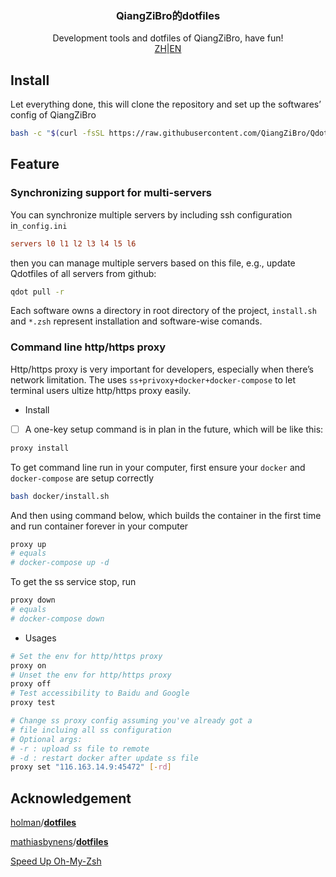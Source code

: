 <p align="center">
  <h3 align="center">QiangZiBro的dotfiles</h3>
  <p align="center">
   Development tools and dotfiles of QiangZiBro, have fun!
  </br>
    <a href="README_zh.md">ZH</a>|<a href="README.md">EN</a>
  </p>
</p>

## Install

Let everything done, this will clone the repository and set up the softwares’ config of QiangZiBro

```bash
bash -c "$(curl -fsSL https://raw.githubusercontent.com/QiangZiBro/Qdotfiles/master/scripts/bootstrap.sh)"
```



## Feature

### Synchronizing  support for multi-servers

You can synchronize multiple servers by including ssh configuration in`_config.ini` 

```ini
servers l0 l1 l2 l3 l4 l5 l6
```

then you can manage multiple servers based on this file, e.g., update Qdotfiles of all servers from github:

```bash
qdot pull -r
```

Each software owns a directory in root directory of the project, `install.sh` and `*.zsh` represent installation and software-wise comands.

### Command line http/https proxy

Http/https proxy is very important for developers, especially when there’s network limitation. The uses `ss+privoxy+docker+docker-compose` to let terminal users ultize http/https proxy easily. 

- Install

- [ ] A one-key setup command is in plan in the future, which will be like this:

```bash
proxy install
```

To get command line run in your computer, first ensure your `docker` and `docker-compose` are setup correctly

```bash
bash docker/install.sh
```

And then using command below, which builds the container in the first time and run container forever in your computer

```bash
proxy up
# equals 
# docker-compose up -d
```

To get the ss service stop, run

```bash
proxy down
# equals 
# docker-compose down
```



- Usages

```bash
# Set the env for http/https proxy
proxy on 
# Unset the env for http/https proxy
proxy off
# Test accessibility to Baidu and Google
proxy test

# Change ss proxy config assuming you've already got a
# file incluing all ss configuration
# Optional args:
# -r : upload ss file to remote
# -d : restart docker after update ss file
proxy set "116.163.14.9:45472" [-rd]
```



## Acknowledgement

[holman](https://github.com/holman)/**[dotfiles](https://github.com/holman/dotfiles)**

 [mathiasbynens](https://github.com/mathiasbynens)/**[dotfiles](https://github.com/mathiasbynens/dotfiles)**

 [Speed Up Oh-My-Zsh](https://bennycwong.github.io/post/speeding-up-oh-my-zsh/)

